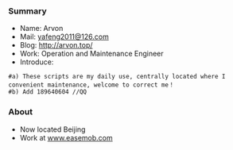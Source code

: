 ### Summary

- Name: Arvon
- Mail: yafeng2011@126.com
- Blog: http://arvon.top/
- Work: Operation and Maintenance Engineer
- Introduce: 
``` shell
#a) These scripts are my daily use, centrally located where I convenient maintenance, welcome to correct me！
#b) Add 189640604 //QQ
```  	
### About
- Now located Beijing
- Work at www.easemob.com
